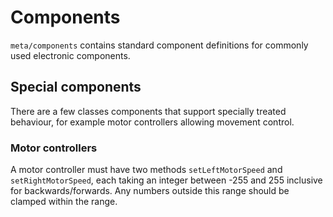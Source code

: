 
# Components

`meta/components` contains standard component definitions for commonly used
electronic components.

## Special components

There are a few classes components that support specially treated behaviour,
for example motor controllers allowing movement control.

### Motor controllers

A motor controller must have two methods `setLeftMotorSpeed` and
`setRightMotorSpeed`, each taking an integer between -255 and 255 inclusive for
backwards/forwards. Any numbers outside this range should be clamped within the
range.
